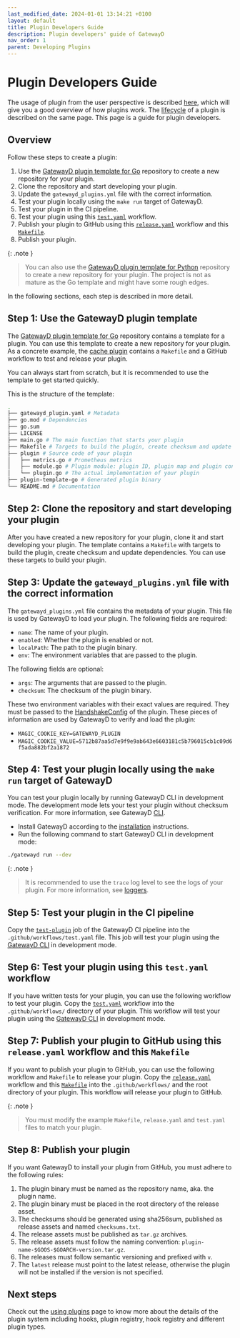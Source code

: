 ```yaml
---
last_modified_date: 2024-01-01 13:14:21 +0100
layout: default
title: Plugin Developers Guide
description: Plugin developers' guide of GatewayD
nav_order: 1
parent: Developing Plugins
---
```


# Plugin Developers Guide

The usage of plugin from the user perspective is described [here](/using-plugins/plugins), which will give you a good overview of how plugins work. The [lifecycle](/using-plugins/plugins#lifecycle) of a plugin is described on the same page. This page is a guide for plugin developers.

## Overview

Follow these steps to create a plugin:

1. Use the [GatewayD plugin template for Go](https://github.com/gatewayd-io/plugin-template-go) repository to create a new repository for your plugin.
2. Clone the repository and start developing your plugin.
3. Update the `gatewayd_plugins.yml` file with the correct information.
4. Test your plugin locally using the `make run` target of GatewayD.
5. Test your plugin in the CI pipeline.
6. Test your plugin using this [`test.yaml`](https://github.com/gatewayd-io/gatewayd-plugin-cache/blob/main/.github/workflows/test.yaml) workflow.
7. Publish your plugin to GitHub using this [`release.yaml`](https://github.com/gatewayd-io/gatewayd-plugin-cache/blob/main/.github/workflows/release.yaml) workflow and this [`Makefile`](https://github.com/gatewayd-io/gatewayd-plugin-cache/blob/main/Makefile).
8. Publish your plugin.

{: .note }
> You can also use the [GatewayD plugin template for Python](https://github.com/gatewayd-io/plugin-template-python) repository to create a new repository for your plugin. The project is not as mature as the Go template and might have some rough edges.

In the following sections, each step is described in more detail.

## Step 1: Use the GatewayD plugin template

The [GatewayD plugin template for Go](https://github.com/gatewayd-io/plugin-template-go) repository contains a template for a plugin. You can use this template to create a new repository for your plugin. As a concrete example, the [cache plugin](https://github.com/gatewayd-io/gatewayd-plugin-cache) contains a `Makefile` and a GitHub workflow to test and release your plugin.

You can always start from scratch, but it is recommended to use the template to get started quickly.

This is the structure of the template:

```bash
.
├── gatewayd_plugin.yaml # Metadata
├── go.mod # Dependencies
├── go.sum
├── LICENSE
├── main.go # The main function that starts your plugin
├── Makefile # Targets to build the plugin, create checksum and update dependencies
├── plugin # Source code of your plugin
│   ├── metrics.go # Prometheus metrics
│   ├── module.go # Plugin module: plugin ID, plugin map and plugin config
│   └── plugin.go # The actual implementation of your plugin
├── plugin-template-go # Generated plugin binary
└── README.md # Documentation
```

## Step 2: Clone the repository and start developing your plugin

After you have created a new repository for your plugin, clone it and start developing your plugin. The template contains a `Makefile` with targets to build the plugin, create checksum and update dependencies. You can use these targets to build your plugin.

## Step 3: Update the `gatewayd_plugins.yml` file with the correct information

The `gatewayd_plugins.yml` file contains the metadata of your plugin. This file is used by GatewayD to load your plugin. The following fields are required:

- `name`: The name of your plugin.
- `enabled`: Whether the plugin is enabled or not.
- `localPath`: The path to the plugin binary.
- `env`: The environment variables that are passed to the plugin.

The following fields are optional:

- `args`: The arguments that are passed to the plugin.
- `checksum`: The checksum of the plugin binary.

These two environment variables with their exact values are required. They must be passed to the [HandshakeConfig](https://github.com/gatewayd-io/plugin-template-go/blob/c103e739467a9814086508e1e8257871c00932e4/main.go#L44-L45) of the plugin. These pieces of information are used by GatewayD to verify and load the plugin:

- `MAGIC_COOKIE_KEY=GATEWAYD_PLUGIN`
- `MAGIC_COOKIE_VALUE=5712b87aa5d7e9f9e9ab643e6603181c5b796015cb1c09d6f5ada882bf2a1872`

## Step 4: Test your plugin locally using the `make run` target of GatewayD

You can test your plugin locally by running GatewayD CLI in development mode. The development mode lets your test your plugin without checksum verification. For more information, see GatewayD [CLI](/using-gatewayd/CLI).

- Install GatewayD according to the [installation](/getting-started/installation) instructions.
- Run the following command to start GatewayD CLI in development mode:

```bash
./gatewayd run --dev
```

{: .note }
> It is recommended to use the `trace` log level to see the logs of your plugin. For more information, see [loggers](/using-gatewayd/global-configuration/loggers).

## Step 5: Test your plugin in the CI pipeline

Copy the [`test-plugin`](https://github.com/gatewayd-io/gatewayd/blob/213ba09fbf20f0b3923d246d4320dab46fdf8be3/.github/workflows/test.yaml#L61-L144) job of the GatewayD CI pipeline into the `.github/workflows/test.yaml` file. This job will test your plugin using the [GatewayD CLI](/using-gatewayd/CLI) in development mode.

## Step 6: Test your plugin using this `test.yaml` workflow

If you have written tests for your plugin, you can use the following workflow to test your plugin. Copy the [`test.yaml`](https://github.com/gatewayd-io/gatewayd-plugin-cache/blob/main/.github/workflows/test.yaml) workflow into the `.github/workflows/` directory of your plugin. This workflow will test your plugin using the [GatewayD CLI](/using-gatewayd/CLI) in development mode.

## Step 7: Publish your plugin to GitHub using this `release.yaml` workflow and this `Makefile`

If you want to publish your plugin to GitHub, you can use the following workflow and `Makefile` to release your plugin. Copy the [`release.yaml`](https://github.com/gatewayd-io/gatewayd-plugin-cache/blob/main/.github/workflows/release.yaml) workflow and this [`Makefile`](https://github.com/gatewayd-io/gatewayd-plugin-cache/blob/main/Makefile) into the `.github/workflows/` and the root directory of your plugin. This workflow will release your plugin to GitHub.

{: .note }
> You must modify the example `Makefile`, `release.yaml` and `test.yaml` files to match your plugin.

## Step 8: Publish your plugin

If you want GatewayD to install your plugin from GitHub, you must adhere to the following rules:

1. The plugin binary must be named as the repository name, aka. the plugin name.
2. The plugin binary must be placed in the root directory of the release asset.
3. The checksums should be generated using sha256sum, published as release assets and named `checksums.txt`.
4. The release assets must be published as `tar.gz` archives.
5. The release assets must follow the naming convention: `plugin-name-$GOOS-$GOARCH-version.tar.gz`.
6. The releases must follow semantic versioning and prefixed with `v`.
7. The `latest` release must point to the latest release, otherwise the plugin will not be installed if the version is not specified.

<!-- ## Step 9: Publish your plugin to the GatewayD plugin registry

We have plans to create a plugin registry for GatewayD. Until then, you can publish your plugin on GitHub. -->

## Next steps

Check out the [using plugins](/using-plugins/plugins) page to know more about the details of the plugin system including hooks, plugin registry, hook registry and different plugin types.
